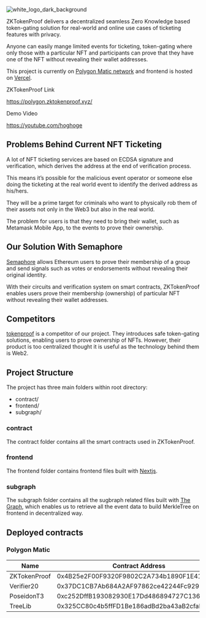 ![white_logo_dark_background](https://user-images.githubusercontent.com/1129345/178170677-90a8957a-7916-46de-94a7-3e7a7a891eb1.jpg)


ZKTokenProof delivers a decentralized seamless Zero Knowledge based token-gating solution for real-world and online use cases of ticketing features with privacy.

Anyone can easily mange limited events for ticketing, token-gating where only those with a particular NFT and participants can prove that they have one of the NFT without revealing their wallet addresses.

This project is currently on [Polygon Matic network](https://polygon.technology/solutions/polygon-pos/) and frontend is hosted on [Vercel](https://vercel.com/).

ZKTokenProof Link

https://polygon.zktokenproof.xyz/

Demo Video

https://youtube.com/hoghoge

## Problems Behind Current NFT Ticketing

A lot of NFT ticketing services are based on ECDSA signature and verification, which derives the address at the end of verification process.

This means it’s possible for the malicious event operator or someone else doing the ticketing at the real world event to identify the derived address as his/hers.

They will be a prime target for criminals who want to physically rob them of their assets not only in the Web3 but also in the real world.

The problem for users is that they need to bring their wallet, such as Metamask Mobile App, to the events to prove their ownership.

## Our Solution With Semaphore

[Semaphore](https://semaphore.appliedzkp.org/) allows Ethereum users to prove their membership of a group and send signals such as votes or endorsements without revealing their original identity. 

With their circuits and verification system on smart contracts, ZKTokenProof enables users prove their membership (ownership) of particular NFT without revealing their wallet addresses.

## Competitors
[tokenproof](https://tokenproof.xyz/) is a competitor of our project. They introduces safe token-gating solutions, enabling users to prove ownership of NFTs. However, their product is too centralized thought it is useful as the technology behind them is Web2.

## Project Structure
The project has three main folders within root directory:

* contract/
* frontend/
* subgraph/

### contract
The contract folder contains all the smart contracts used in ZKTokenProof.

### frontend
The frontend folder contains frontend files built with [Nextjs](https://nextjs.org/).

### subgraph
The subgraph folder contains all the sugbraph related files built with [The Graph](https://thegraph.com/en/), which enables us to retrieve all the event data to build MerkleTree on frontend in decentralized way.


## Deployed contracts

### Polygon Matic

| Name | Contract Address | Status |
| ---- | ---- | --- |
| ZKTokenProof| 0x4B25e2F00F9320F9802C2A734b1890F1E41c77db | Verified |
|  Verifier20  |  0x37DC1CB7Ab684A2AF97862ce42244Fc9293f1a0E  | Verified |
|  PoseidonT3  |  0xc252DffB193082930E17Dd486894727C136aA71B  | Not Yet |
| TreeLib|0x325CC80c4b5ffFD1Be186adBd2ba43aB2cfaB460 | Verified |
